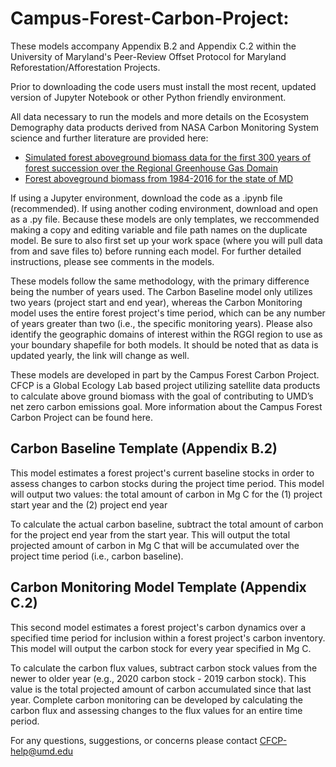 # Campus-Forest-Carbon-Project: 
These models accompany Appendix  B.2 and Appendix C.2 within the University of Maryland's Peer-Review Offset Protocol for Maryland Reforestation/Afforestation Projects. 

Prior to downloading the code users must install the most recent, updated version of Jupyter Notebook or other Python friendly environment.

All data necessary to run the models and more details on the Ecosystem Demography data products derived from NASA Carbon Monitoring System science and further literature are provided here:
- [Simulated forest aboveground biomass data for the first 300 years of forest succession over the Regional Greenhouse Gas Domain](https://doi.org/10.5281/zenodo.6506453)
- [Forest aboveground biomass from 1984-2016 for the state of MD](https://doi.org/10.5281/zenodo.6506502) 

If using a Jupyter environment, download the code as a .ipynb file (recommended). If using another coding environment, download and open as a .py file.
Because these models are only templates, we reccommended making a copy and editing variable and file path names on the duplicate model. Be sure to also first set up your work space (where you will pull data from and save files to) before running each model. For further detailed instructions, please see comments in the models.

These models follow the same methodology, with the primary difference being the number of years used. The Carbon Baseline model only utilizes two years (project start and end year), whereas the Carbon Monitoring model uses the entire forest project's time period, which can be any number of years greater than two (i.e., the specific monitoring years). Please also identify the geographic domains of interest within the RGGI region to use as your boundary shapefile for both models. It should be noted that as data is updated yearly, the link will change as well. 

These models are developed in part by the Campus Forest Carbon Project. CFCP is a Global Ecology Lab based project utilizing satellite data products to calculate above ground biomass with the goal of contributing to UMD’s net zero carbon emissions goal. More information about the Campus Forest Carbon Project can be found here. 

## Carbon Baseline Template (Appendix B.2) 
This model estimates a forest project's current baseline stocks in order to assess changes to carbon stocks during the project time period. This model will output two values: the total amount of carbon in Mg C for the (1) project start year and the (2) project end year

To calculate the actual carbon baseline, subtract the total amount of carbon for the project end year from the start year. This will output the total projected amount of carbon in Mg C that will be accumulated over the project time period (i.e., carbon baseline). 

## Carbon Monitoring Model Template (Appendix C.2)
This second model estimates a forest project's carbon dynamics over a specified time period for inclusion within a forest project's carbon inventory. This model will output the carbon stock for every year specified in Mg C. 

To calculate the carbon flux values, subtract carbon stock values from the newer to older year (e.g., 2020 carbon stock - 2019 carbon stock). This value is the total projected amount of carbon accumulated since that last year. Complete carbon monitoring can be developed by calculating the carbon flux and assessing changes to the flux values for an entire time period. 

For any questions, suggestions, or concerns please contact CFCP-help@umd.edu

